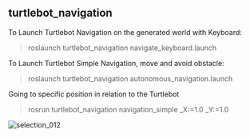 ## turtlebot_navigation

To Launch Turtlebot Navigation on the generated world with Keyboard:
> roslaunch turtlebot_navigation navigate_keyboard.launch

To Launch Turtlebot Simple Navigation, move and avoid obstacle:
> roslaunch turtlebot_navigation autonomous_navigation.launch

Going to specific position in relation to the Turtlebot
> rosrun turtlebot_navigation navigation_simple _X:=1.0 _Y:=1.0 


![selection_012](https://user-images.githubusercontent.com/33914085/46866750-87f12700-ce1a-11e8-9e27-ba90c66e1b1e.png)

